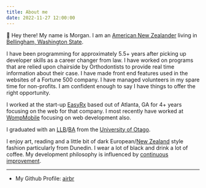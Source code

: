 ```yaml
---
title: About me
date: 2022-11-27 12:00:00
---
```


👋 Hey there! My name is Morgan. I am an [American New Zealander](https://en.wikipedia.org/wiki/American_New_Zealanders) living in [Bellingham, Washington State](https://en.wikipedia.org/wiki/Bellingham,_Washington). 

I have been programming for approximately 5.5+ years after picking up developer skills as a career changer from law. I have worked on programs that are relied upon chairside by Orthodontists to provide real time information about their case. I have made front end features used in the websites of a Fortune 500 company. I have managed volunteers in my spare time for non-profits. I am confident enough to say I have things to offer the right opportunity.

I worked at the start-up [EasyRx](https://easyrxcloud.com/) based out of Atlanta, GA for 4+ years focusing on the web for that company. I most recently have worked at [WompMobile](https://www.wompmobile.com/) focusing on web development also.

I graduated with an [LLB](https://www.otago.ac.nz/courses/qualifications/llb.html)/[BA](https://www.otago.ac.nz/courses/subjects/clas.html) from the [University of Otago](https://www.otago.ac.nz/). 

I enjoy art, reading and a little bit of dark European/[New Zealand](https://www.nomdstore.com/us/) style fashion particularly from Dunedin. I wear a lot of black and drink a lot of coffee. My development philosophy is influenced by [continuous improvement](https://en.wikipedia.org/wiki/Kaizen).

---

* My Github Profile: [airbr](https://github.com/airbr)

